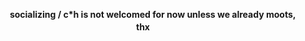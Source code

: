 
<div align="center">
<h4 align="center">  　　   socializing / c*h is not welcomed for now unless we already moots, thx　　　 </h3>



 

